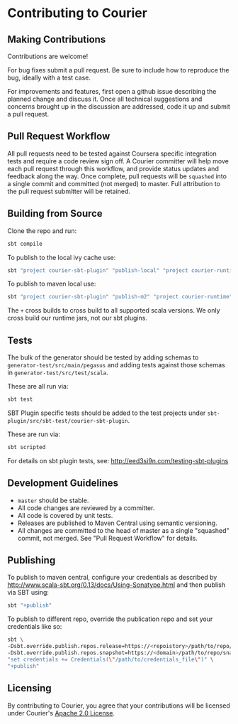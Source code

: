 Contributing to Courier
=======================

Making Contributions
--------------------

Contributions are welcome!

For bug fixes submit a pull request.  Be sure to include how to
reproduce the bug, ideally with a test case.

For improvements and features, first open a github issue describing
the planned change and discuss it. Once all technical suggestions
and concerns brought up in the discussion are addressed, code it up
and submit a pull request.

Pull Request Workflow
---------------------

All pull requests need to be tested against Coursera specific
integration tests and require a code review sign off. A Courier
committer will help move each pull request through this workflow, and
provide status updates and feedback along the way. Once complete, pull
requests will be `squashed` into a single commit and committed (not
merged) to master. Full attribution to the pull request submitter will
be retained.

Building from Source
--------------------

Clone the repo and run:

```sh
sbt compile
```

To publish to the local ivy cache use:

```sh
sbt "project courier-sbt-plugin" "publish-local" "project courier-runtime" "+publish-local"
```

To publish to maven local use:

```sh
sbt "project courier-sbt-plugin" "publish-m2" "project courier-runtime" "+publish-m2"

```

The `+` cross builds to cross build to all supported scala versions.  We only cross build our
runtime jars, not our sbt plugins.

Tests
-----

The bulk of the generator should be tested by adding schemas to `generator-test/src/main/pegasus`
and adding tests against those schemas in `generator-test/src/test/scala`.

These are all run via:

```sh
sbt test
```

SBT Plugin specific tests should be added to the test projects under
`sbt-plugin/src/sbt-test/courier-sbt-plugin`.

These are run via:

```sh
sbt scripted
```

For details on sbt plugin tests, see: http://eed3si9n.com/testing-sbt-plugins

Development Guidelines
----------------------

* `master` should be stable.
* All code changes are reviewed by a committer.
* All code is covered by unit tests.
* Releases are published to Maven Central using semantic versioning.
* All changes are committed to the head of master as a single
  "squashed" commit, not merged. See "Pull Request Workflow" for
  details.

Publishing
----------

To publish to maven central, configure your credentials as described by
http://www.scala-sbt.org/0.13/docs/Using-Sonatype.html and then publish via SBT using:

```sh
sbt "+publish"
```

To publish to different repo, override the publication repo and set your credentials like so:

```sh
sbt \
-Dsbt.override.publish.repos.release=https://<repoistory>/path/to/repo/releases \
-Dsbt.override.publish.repos.snapshot=https://<domain>/path/to/repo/snapshots \
"set credentials += Credentials(\"/path/to/credentials_file\")" \
"+publish"
```

Licensing
---------

By contributing to Courier, you agree that your contributions will be
licensed under Courier's [Apache 2.0 License](./LICENSE.txt).
